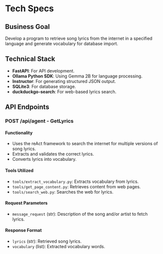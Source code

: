 # Tech Specs

## Business Goal
Develop a program to retrieve song lyrics from the internet in a specified language and generate vocabulary for database import.

## Technical Stack
- **FastAPI**: For API development.
- **Ollama Python SDK**: Using Gemma 2B for language processing.
- **Instructor**: For generating structured JSON output.
- **SQLite3**: For database storage.
- **duckduckgo-search**: For web-based lyrics search.

## API Endpoints

### POST /api/agent - GetLyrics

#### Functionality
- Uses the reAct framework to search the internet for multiple versions of song lyrics.
- Extracts and validates the correct lyrics.
- Converts lyrics into vocabulary.

#### Tools Utilized
- `tools/extract_vocabulary.py`: Extracts vocabulary from lyrics.
- `tools/get_page_content.py`: Retrieves content from web pages.
- `tools/search_web.py`: Searches the web for lyrics.

#### Request Parameters
- `message_request` (str): Description of the song and/or artist to fetch lyrics.

#### Response Format
- `lyrics` (str): Retrieved song lyrics.
- `vocabulary` (list): Extracted vocabulary words.
